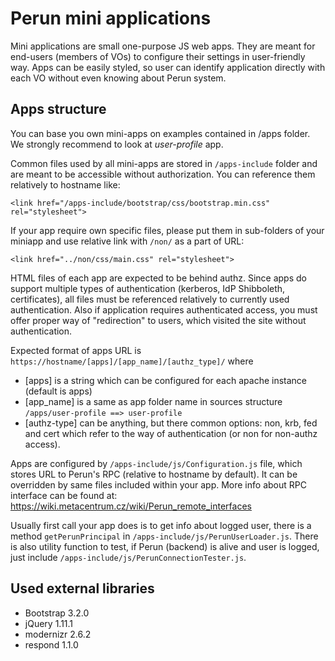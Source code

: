 # Perun mini applications #

Mini applications are small one-purpose JS web apps. They are meant for end-users (members of VOs) to configure their settings in user-friendly way.
Apps can be easily styled, so user can identify application directly with each VO without even knowing about Perun system.

## Apps structure ##

You can base you own mini-apps on examples contained in /apps folder. We strongly recommend to look at *user-profile* app.

Common files used by all mini-apps are stored in ``/apps-include`` folder and are meant to be accessible without authorization. You can reference them relatively to hostname like:

```
<link href="/apps-include/bootstrap/css/bootstrap.min.css"  rel="stylesheet">
```

If your app require own specific files, please put them in sub-folders of your miniapp and use relative link with ``/non/`` as a part of URL:

```
<link href="../non/css/main.css" rel="stylesheet">
```

HTML files of each app are expected to be behind authz. Since apps do support multiple types of authentication (kerberos, IdP Shibboleth, certificates), all files must be referenced relatively to currently used authentication. Also if application requires authenticated access, you must offer proper way of "redirection" to users, which visited the site without authentication.

Expected format of apps URL is ```https://hostname/[apps]/[app_name]/[authz_type]/``` where 

* [apps] is a string which can be configured for each apache instance (default is apps)
* [app_name] is a same as app folder name in sources structure ``/apps/user-profile ==> user-profile``
* [authz-type] can be anything, but there common options: non, krb, fed and cert which refer to the way of authentication (or non for non-authz access).

Apps are configured by ``/apps-include/js/Configuration.js`` file, which stores URL to Perun's RPC (relative to hostname by default). It can be overridden by same files included within your app. More info about RPC interface can be found at: https://wiki.metacentrum.cz/wiki/Perun_remote_interfaces

Usually first call your app does is to get info about logged user, there is a method ``getPerunPrincipal`` in ``/apps-include/js/PerunUserLoader.js``. There is also utility function to test, if Perun (backend) is alive and user is logged, just include ``/apps-include/js/PerunConnectionTester.js``.

## Used external libraries ##

- Bootstrap 3.2.0
- jQuery 1.11.1
- modernizr 2.6.2
- respond 1.1.0